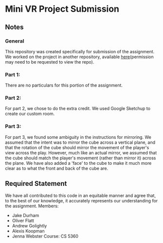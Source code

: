 # Mini VR Project Submission
## Notes
### General
This repository was created specifically for submission of the assignment. We worked on the project in another repository, available [here](https://github.com/u0398022/CS5963_Assignment1_1/)(permission may need to be requested to view the repo). 
### Part 1:
There are no particulars for this portion of the assignment. 
### Part 2:
For part 2, we chose to do the extra credit. We used Google Sketchup to create our custom room.
### Part 3: 
For part 3, we found some ambiguity in the instructions for mirroring. We assumed that the intent was to mirror the cube across a vertical plane, and that the rotation of the cube should mirror the movement of the player's view across the play. However, much like an actual mirror, we assumed that the cube should match the player's movement (rather than mirror it) across the plane. We have also added a 'face' to the cube to make it much more clear as to what the front and back of the cube are. 
## Required Statement
We have all contributed to this code in an equitable manner and agree that, to the best of our knowledge, it accurately represents our understanding for the assignment.
Members:
- Jake Durham
- Oliver Flatt
- Andrew Golightly
- Alexis Koopman
- Jenna Webster
Course: CS 5360

